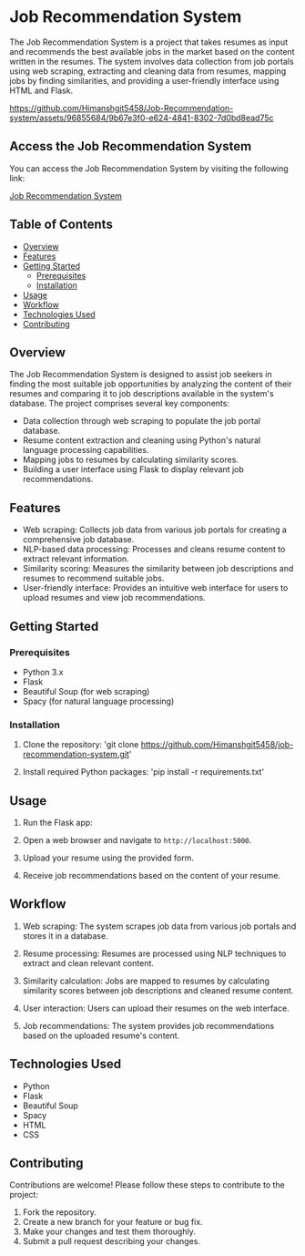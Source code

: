 # Job Recommendation System

The Job Recommendation System is a project that takes resumes as input and recommends the best available jobs in the market based on the content written in the resumes. The system involves data collection from job portals using web scraping, extracting and cleaning data from resumes, mapping jobs by finding similarities, and providing a user-friendly interface using HTML and Flask.





https://github.com/Himanshgit5458/Job-Recommendation-system/assets/96855684/9b67e3f0-e624-4841-8302-7d0bd8ead75c


## Access the Job Recommendation System

You can access the Job Recommendation System by visiting the following link:

[Job Recommendation System](https://github.com/Himanshgit5458/Job-Recommendation-system)



## Table of Contents

- [Overview](#overview)
- [Features](#features)
- [Getting Started](#getting-started)
  - [Prerequisites](#prerequisites)
  - [Installation](#installation)
- [Usage](#usage)
- [Workflow](#workflow)
- [Technologies Used](#technologies-used)
- [Contributing](#contributing)

## Overview

The Job Recommendation System is designed to assist job seekers in finding the most suitable job opportunities by analyzing the content of their resumes and comparing it to job descriptions available in the system's database. The project comprises several key components:

- Data collection through web scraping to populate the job portal database.
- Resume content extraction and cleaning using Python's natural language processing capabilities.
- Mapping jobs to resumes by calculating similarity scores.
- Building a user interface using Flask to display relevant job recommendations.

## Features

- Web scraping: Collects job data from various job portals for creating a comprehensive job database.
- NLP-based data processing: Processes and cleans resume content to extract relevant information.
- Similarity scoring: Measures the similarity between job descriptions and resumes to recommend suitable jobs.
- User-friendly interface: Provides an intuitive web interface for users to upload resumes and view job recommendations.

## Getting Started

### Prerequisites

- Python 3.x
- Flask
- Beautiful Soup (for web scraping)
- Spacy (for natural language processing)

### Installation

1. Clone the repository:  'git clone https://github.com/Himanshgit5458/job-recommendation-system.git'

2. Install required Python packages: 'pip install -r requirements.txt'

## Usage

1. Run the Flask app:
   
2. Open a web browser and navigate to `http://localhost:5000`.

3. Upload your resume using the provided form.

4. Receive job recommendations based on the content of your resume.

## Workflow

1. Web scraping: The system scrapes job data from various job portals and stores it in a database.

2. Resume processing: Resumes are processed using NLP techniques to extract and clean relevant content.

3. Similarity calculation: Jobs are mapped to resumes by calculating similarity scores between job descriptions and cleaned resume content.

4. User interaction: Users can upload their resumes on the web interface.

5. Job recommendations: The system provides job recommendations based on the uploaded resume's content.

## Technologies Used

- Python
- Flask
- Beautiful Soup
- Spacy
- HTML
- CSS

## Contributing

Contributions are welcome! Please follow these steps to contribute to the project:

1. Fork the repository.
2. Create a new branch for your feature or bug fix.
3. Make your changes and test them thoroughly.
4. Submit a pull request describing your changes.





